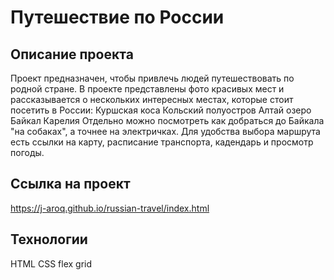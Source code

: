 # Путешествие по России

## Описание проекта
Проект предназначен, чтобы привлечь людей путешествовать по родной стране. В проекте представлены фото красивых мест и рассказывается о нескольких интересных местах, которые стоит посетить в России:
Куршская коса
Кольский полуостров
Алтай
озеро Байкал
Карелия
Отдельно можно посмотреть как добраться до Байкала "на собаках", а точнее на электричках.
Для удобства выбора маршрута есть ссылки на карту, расписание транспорта, кадендарь и просмотр погоды.

## Ссылка на проект
https://j-aroq.github.io/russian-travel/index.html

## Технологии
HTML
CSS
flex
grid


